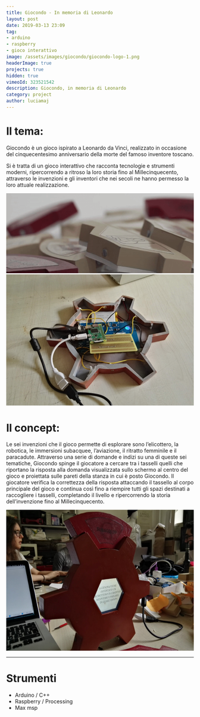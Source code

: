 ```yaml
---
title: Giocondo - In memoria di Leonardo
layout: post
date: 2019-03-13 23:09
tag:
- arduino
- raspberry
- gioco interattivo
image: /assets/images/giocondo/giocondo-logo-1.png
headerImage: true
projects: true
hidden: true
vimeoId: 323521542
description: Giocondo, in memoria di Leonardo
category: project
author: luciamaj
---
```


# Il tema:
Giocondo è un gioco ispirato a Leonardo da Vinci, realizzato in occasione del  cinquecentesimo anniversario della morte del famoso inventore toscano.

Si è tratta di un gioco interattivo che racconta tecnologie e strumenti moderni, ripercorrendo a ritroso la loro storia fino al Millecinquecento, attraverso le invenzioni e gli inventori che nei secoli ne hanno permesso la loro attuale realizzazione.

![gif](/assets/images/giocondo/giocondo-gif.gif)
![image](/assets/images/giocondo/giocondo-1.png)

# Il concept:
Le sei invenzioni che il gioco permette di esplorare sono l’elicottero, la robotica, le immersioni subacquee, l’aviazione, il ritratto femminile e il paracadute. 
Attraverso una serie di domande e indizi su una di queste sei tematiche, Giocondo spinge il giocatore a cercare tra i tasselli quelli che riportano la risposta alla domanda visualizzata sullo schermo al centro del gioco e proiettata sulle pareti della stanza in cui è posto Giocondo. 
Il giocatore verifica la correttezza della risposta attaccando il tassello al corpo principale del gioco e continua così fino a riempire tutti gli spazi destinati a raccogliere i tasselli, completando il livello e ripercorrendo la storia dell’invenzione fino al Millecinquecento.

![image](/assets/images/giocondo/giocondo-2.png)

---

# Strumenti

- Arduino / C++
- Raspberry / Processing
- Max msp